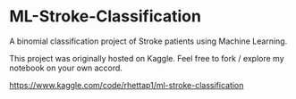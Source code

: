 # ML-Stroke-Classification

A binomial classification project of Stroke patients using Machine Learning. 

This project was originally hosted on Kaggle. Feel free to fork / explore my notebook on your own accord.

https://www.kaggle.com/code/rhettap1/ml-stroke-classification

